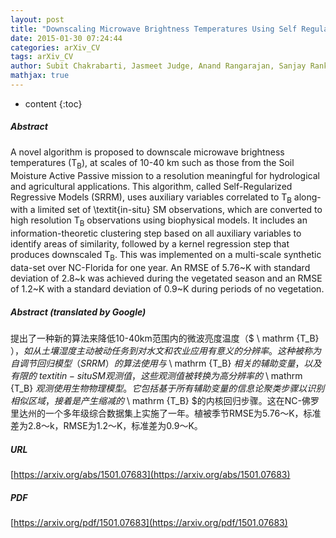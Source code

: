 ```yaml
---
layout: post
title: "Downscaling Microwave Brightness Temperatures Using Self Regularized Regressive Models"
date: 2015-01-30 07:24:44
categories: arXiv_CV
tags: arXiv_CV
author: Subit Chakrabarti, Jasmeet Judge, Anand Rangarajan, Sanjay Ranka
mathjax: true
---
```


* content
{:toc}

##### Abstract
A novel algorithm is proposed to downscale microwave brightness temperatures ($\mathrm{T_B}$), at scales of 10-40 km such as those from the Soil Moisture Active Passive mission to a resolution meaningful for hydrological and agricultural applications. This algorithm, called Self-Regularized Regressive Models (SRRM), uses auxiliary variables correlated to $\mathrm{T_B}$ along-with a limited set of \textit{in-situ} SM observations, which are converted to high resolution $\mathrm{T_B}$ observations using biophysical models. It includes an information-theoretic clustering step based on all auxiliary variables to identify areas of similarity, followed by a kernel regression step that produces downscaled $\mathrm{T_B}$. This was implemented on a multi-scale synthetic data-set over NC-Florida for one year. An RMSE of 5.76~K with standard deviation of 2.8~k was achieved during the vegetated season and an RMSE of 1.2~K with a standard deviation of 0.9~K during periods of no vegetation.

##### Abstract (translated by Google)
提出了一种新的算法来降低10-40km范围内的微波亮度温度（$ \ mathrm {T_B} $），如从土壤湿度主动被动任务到对水文和农业应用有意义的分辨率。这种被称为自调节回归模型（SRRM）的算法使用与$ \ mathrm {T_B} $相关的辅助变量，以及有限的\ textit {in-situ} SM观测值，这些观测值被转换为高分辨率的$ \ mathrm {T_B} $观测使用生物物理模型。它包括基于所有辅助变量的信息论聚类步骤以识别相似区域，接着是产生缩减的$ \ mathrm {T_B} $的内核回归步骤。这在NC-佛罗里达州的一个多年级综合数据集上实施了一年。植被季节RMSE为5.76〜K，标准差为2.8〜k，RMSE为1.2〜K，标准差为0.9〜K。

##### URL
[https://arxiv.org/abs/1501.07683](https://arxiv.org/abs/1501.07683)

##### PDF
[https://arxiv.org/pdf/1501.07683](https://arxiv.org/pdf/1501.07683)

